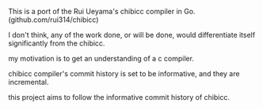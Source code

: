 This is a port of the Rui Ueyama's chibicc compiler in Go. 
(github.com/rui314/chibicc)

I don't think, any of the work done, or will be done, 
would differentiate itself significantly from the chibicc.

my motivation is to get an understanding of a c compiler.

chibicc compiler's commit history is set to be informative,
and they are incremental. 

this project aims to follow the informative commit history of chibicc.
